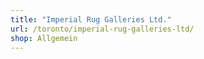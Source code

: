 ```yaml
---
title: "Imperial Rug Galleries Ltd."
url: /toronto/imperial-rug-galleries-ltd/
shop: Allgemein
---
```

